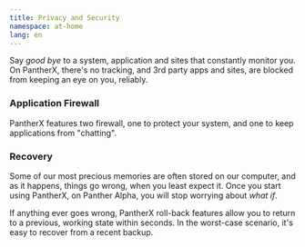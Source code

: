 ```yaml
---
title: Privacy and Security
namespace: at-home
lang: en
---
```


Say _good bye_ to a system, application and sites that constantly monitor you. On PantherX, there's no tracking, and 3rd party apps and sites, are blocked from keeping an eye on you, reliably.

### Application Firewall

PantherX features two firewall, one to protect your system, and one to keep applications from "chatting".

### Recovery

Some of our most precious memories are often stored on our computer, and as it happens, things go wrong, when you least expect it. Once you start using PantherX, on Panther Alpha, you will stop worrying about _what if_.

If anything ever goes wrong, PantherX roll-back features allow you to return to a previous, working state within seconds. In the worst-case scenario, it's easy to recover from a recent backup.
